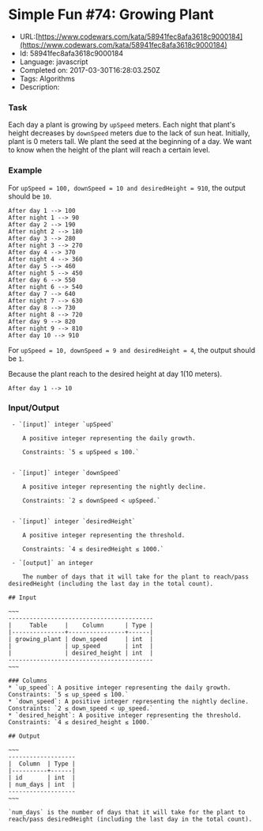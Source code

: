 # Simple Fun #74: Growing Plant

 - URL:[https://www.codewars.com/kata/58941fec8afa3618c9000184](https://www.codewars.com/kata/58941fec8afa3618c9000184)
 - Id: 58941fec8afa3618c9000184
 - Language: javascript
 - Completed on: 2017-03-30T16:28:03.250Z
 - Tags: Algorithms
 - Description:
### Task
 Each day a plant is growing by `upSpeed` meters. Each night that plant's height decreases by `downSpeed` meters due to the lack of sun heat. Initially, plant is 0 meters tall. We plant the seed at the beginning of a day. We want to know when the height of the plant will reach a certain level.

### Example

 For `upSpeed = 100, downSpeed = 10 and desiredHeight = 910`, the output should be `10`.
 
 ```
 After day 1 --> 100
 After night 1 --> 90
 After day 2 --> 190
 After night 2 --> 180
 After day 3 --> 280
 After night 3 --> 270
 After day 4 --> 370
 After night 4 --> 360
 After day 5 --> 460
 After night 5 --> 450
 After day 6 --> 550
 After night 6 --> 540
 After day 7 --> 640
 After night 7 --> 630
 After day 8 --> 730
 After night 8 --> 720
 After day 9 --> 820
 After night 9 --> 810
 After day 10 --> 910 
 ```
 
 For `upSpeed = 10, downSpeed = 9 and desiredHeight = 4`, the output should be `1`.
 
 Because the plant reach to the desired height at day 1(10 meters).
 
 ```
 After day 1 --> 10
 ```

### Input/Output

```if-not:sql
 - `[input]` integer `upSpeed`

    A positive integer representing the daily growth.

    Constraints: `5 ≤ upSpeed ≤ 100.`


 - `[input]` integer `downSpeed`

    A positive integer representing the nightly decline.

    Constraints: `2 ≤ downSpeed < upSpeed.`


 - `[input]` integer `desiredHeight`

    A positive integer representing the threshold.

    Constraints: `4 ≤ desiredHeight ≤ 1000.`

 - `[output]` an integer

    The number of days that it will take for the plant to reach/pass desiredHeight (including the last day in the total count).
```
```if:sql
## Input

~~~
-----------------------------------------
|     Table     |    Column      | Type |
|---------------+----------------+------|
| growing_plant | down_speed     | int  |
|               | up_speed       | int  |
|               | desired_height | int  |
-----------------------------------------
~~~

### Columns
* `up_speed`: A positive integer representing the daily growth. Constraints: `5 ≤ up_speed ≤ 100.`
* `down_speed`: A positive integer representing the nightly decline. Constraints: `2 ≤ down_speed < up_speed.`
* `desired_height`: A positive integer representing the threshold. Constraints: `4 ≤ desired_height ≤ 1000.`

## Output

~~~
-------------------
|  Column  | Type |
|----------+------|
| id       | int  |
| num_days | int  |
-------------------
~~~

`num_days` is the number of days that it will take for the plant to reach/pass desiredHeight (including the last day in the total count).
```

